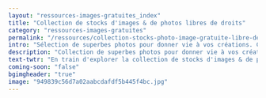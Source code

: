 ```yaml
---
layout: "ressources-images-gratuites_index"
title: "Collection de stocks d'images & de photos libres de droits"
category: "ressources-images-gratuites"
permalink: "/ressources/collection-stocks-photo-image-gratuite-libre-de-droits/"
intro: "Sélection de superbes photos pour donner vie à vos créations. Chacun des sites Web d'images permet de dénicher la bonne photo gratuite, libre de droits ou nécessitant une mention crédit pour un usage commercial ou personnel. Actualisée chaque jour. N'hésitez pas à partager vos découvertes et vos créations."
description: "Collection de superbes photos pour donner vie à vos créations. Chacun des stocks d'images permet de dénicher la bonne photo gratuite, libre de droits"
text-twtr: "En train d'explorer la collection de stocks d'images & de photos libres de droits du @MagDuWebdesign"
coming-soon: "false"
bgimgheader: "true"
image: "949839c56d7a02aabcdafdf5b445f4bc.jpg"
---
```

